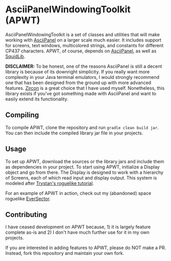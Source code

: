 # AsciiPanelWindowingToolkit (APWT)

AsciiPanelWindowingToolkit is a set of classes and utilities that will make working with [AsciiPanel](https://github.com/trystan/AsciiPanel) on a larger scale much easier.
It includes support for screens, text windows, multicolored strings, and constants for different CP437 characters.
APWT, of course, depends on [AsciiPanel](https://github.com/trystan/AsciiPanel), as well as [SquidLib](https://github.com/SquidPony/SquidLib).

**DISCLAIMER:** To be honest, one of the reasons AsciiPanel is still a decent library is because of its downright simplicity.
If you really want more complexity in your Java terminal emulators, I would strongly recommend one that has been designed from the ground up with more advanced features.
[Zircon](https://github.com/Hexworks/zircon) is a great choice that I have used myself.
Nonetheless, this library exists if you've got something made with AsciiPanel and want to easily extend its functionality.

## Compiling

To compile APWT, clone the repository and run `gradle clean build jar`.
You can then include the compiled library jar file in your projects.

## Usage

To set up APWT, download the sources or the library jars and include them as dependencies in your project.
To start using APWT, initialize a Display object and go from there.
The Display is designed to work with a hierarchy of Screens, each of which read input and display output.
This system is modeled after [Trystan's roguelike tutorial](https://trystans.blogspot.com/2016/01/roguelike-tutorial-00-table-of-contents.html).

For an example of APWT in action, check out my (abandoned) space roguelike [EverSector](https://github.com/Maugrift/EverSector).

## Contributing

I have ceased development on APWT because, 1) it is largely feature complete as-is and 2) I don't have much further use for it in my own projects.

If you are interested in adding features to APWT, please do NOT make a PR.
Instead, fork this repository and maintain your own fork.
